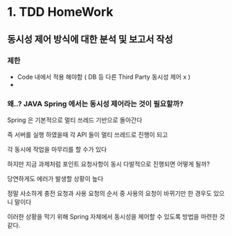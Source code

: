 # 1. TDD HomeWork 


## 동시성 제어 방식에 대한 분석 및 보고서 작성
### 제한
* Code 내에서 적용 해야함 ( DB 등 다른 Third Party 동시성 제어 x )
* 


### 왜..? JAVA Spring 에서는 동시성 제어라는 것이 필요할까?

Spring 은 기본적으로 멀티 쓰레드 기반으로 돌아간다 

즉 서버를 실행 하였을때 각 API 들이 멀티 쓰레드로 진행이 되고 

각 동시에 작업을 마무리를 할 수가 있다 

하지만 지금 과제처럼 포인트 요청사항이 동시 다발적으로 진행되면 어떻게 될까?

당연하게도 에러가 발생할 상황이 높다

정말 사소하게 충전 요청과 사용 요청의 순서 중 사용의 요청이 바뀌기만 한 경우도 있으니 말이다 

이러한 상황을 막기 위해 Spring 자체에서 동시성을 제어할 수 있도록 방법을 마련한 것 같다.


